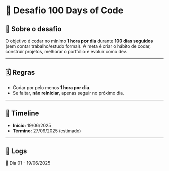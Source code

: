 # 💯 Desafio 100 Days of Code

## 🚀 Sobre o desafio
O objetivo é codar no mínimo **1 hora por dia** durante **100 dias seguidos** (sem contar trabalho/estudo formal). A meta é criar o hábito de codar, construir projetos, melhorar o portfólio e evoluir como dev.

---

## 🗓️ Regras
- Codar por pelo menos **1 hora por dia**.
- Se faltar, **não reiniciar**, apenas seguir no próximo dia.

---

## 📅 Timeline
- **Início:** 19/06/2025
- **Término:** 27/09/2025 (estimado)

---

## 🧠 Logs

📅 Dia 01 - 19/06/2025
